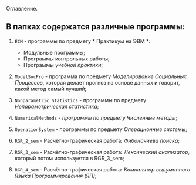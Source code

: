 Оглавление.

## В папках содержатся различные программы:

1. `ECM` - программы по предмету * Практикум на ЭВМ *:
    * Модульные программы;
    * Программы контрольных работы;
    * Программы *учебной практики*;

2. `ModelSocPro` - программа по предмету *Моделирование Социальных Процессов*, которая делает прогноз на основе данных и говорит, какой метод самый лучший;

3. `Nonparametric Statistics` - программы по предмету *Непараметрическая статистика*;

4. `NumericalMethods` - *программы по предмету Численные методы*;

5. `OperationSystem` - программы по предмету *Операционные системы*;

6. `RGR_2_sem` - Расчётно-графическая работа: *Фибоначиева поиска*;

7. `RGR_3_sem` - Расчётно-графическая работа: *Лексический анализатор*, который потом используется в  RGR_3_sem;

8. `RGR_4_sem` - Расчётно-графическая работа: *Компилятор выдуманного Языка Программирования (ЯП)*;